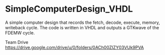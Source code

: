 # SimpleComputerDesign_VHDL
A simple computer design that records the fetch, decode, execute, memory, writeback cycle. The code is written in VHDL and outputs a GTKwave of the FDEMW cycle.

Team Drive
https://drive.google.com/drive/u/0/folders/0ACh00ZIZY03VUk9PVA
